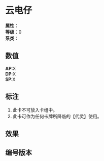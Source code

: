 <script setup>
let list = [
    { number: "2AGB-00X", url: "/packs/2AGB" }
]
</script>

# 云电仔

**属性**：<br>
**等级**：0<br>
**系类**：

## 数值

**AP**:X<br>
**DP**:X<br>
**SP**:X

## 标注

1. 此卡不可放入卡组中。
2. 此卡可作为任何卡牌所降临的【代灵】使用。

## 效果

## 编号版本

<CardNumberBox :list="list"/>